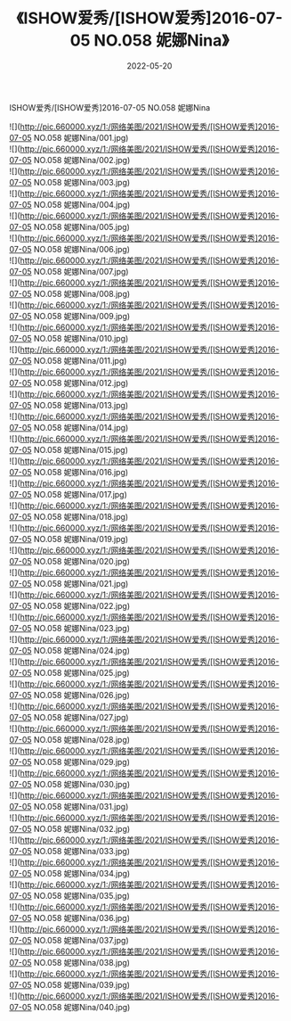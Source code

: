 ﻿---
layout: post
title:  《ISHOW爱秀/[ISHOW爱秀]2016-07-05 NO.058 妮娜Nina》
date:   2022-05-20
img: http://pic.660000.xyz/1:/网络美图/2021/ISHOW爱秀/[ISHOW爱秀]2016-07-05 NO.058 妮娜Nina/000.jpg
categories: [美女, 清纯, 唯美]
---

ISHOW爱秀/[ISHOW爱秀]2016-07-05 NO.058 妮娜Nina

 ![](http://pic.660000.xyz/1:/网络美图/2021/ISHOW爱秀/[ISHOW爱秀]2016-07-05 NO.058 妮娜Nina/001.jpg) <br>![](http://pic.660000.xyz/1:/网络美图/2021/ISHOW爱秀/[ISHOW爱秀]2016-07-05 NO.058 妮娜Nina/002.jpg) <br>![](http://pic.660000.xyz/1:/网络美图/2021/ISHOW爱秀/[ISHOW爱秀]2016-07-05 NO.058 妮娜Nina/003.jpg) <br>![](http://pic.660000.xyz/1:/网络美图/2021/ISHOW爱秀/[ISHOW爱秀]2016-07-05 NO.058 妮娜Nina/004.jpg) <br>![](http://pic.660000.xyz/1:/网络美图/2021/ISHOW爱秀/[ISHOW爱秀]2016-07-05 NO.058 妮娜Nina/005.jpg) <br>![](http://pic.660000.xyz/1:/网络美图/2021/ISHOW爱秀/[ISHOW爱秀]2016-07-05 NO.058 妮娜Nina/006.jpg) <br>![](http://pic.660000.xyz/1:/网络美图/2021/ISHOW爱秀/[ISHOW爱秀]2016-07-05 NO.058 妮娜Nina/007.jpg) <br>![](http://pic.660000.xyz/1:/网络美图/2021/ISHOW爱秀/[ISHOW爱秀]2016-07-05 NO.058 妮娜Nina/008.jpg) <br>![](http://pic.660000.xyz/1:/网络美图/2021/ISHOW爱秀/[ISHOW爱秀]2016-07-05 NO.058 妮娜Nina/009.jpg) <br>![](http://pic.660000.xyz/1:/网络美图/2021/ISHOW爱秀/[ISHOW爱秀]2016-07-05 NO.058 妮娜Nina/010.jpg) <br>![](http://pic.660000.xyz/1:/网络美图/2021/ISHOW爱秀/[ISHOW爱秀]2016-07-05 NO.058 妮娜Nina/011.jpg) <br>![](http://pic.660000.xyz/1:/网络美图/2021/ISHOW爱秀/[ISHOW爱秀]2016-07-05 NO.058 妮娜Nina/012.jpg) <br>![](http://pic.660000.xyz/1:/网络美图/2021/ISHOW爱秀/[ISHOW爱秀]2016-07-05 NO.058 妮娜Nina/013.jpg) <br>![](http://pic.660000.xyz/1:/网络美图/2021/ISHOW爱秀/[ISHOW爱秀]2016-07-05 NO.058 妮娜Nina/014.jpg) <br>![](http://pic.660000.xyz/1:/网络美图/2021/ISHOW爱秀/[ISHOW爱秀]2016-07-05 NO.058 妮娜Nina/015.jpg) <br>![](http://pic.660000.xyz/1:/网络美图/2021/ISHOW爱秀/[ISHOW爱秀]2016-07-05 NO.058 妮娜Nina/016.jpg) <br>![](http://pic.660000.xyz/1:/网络美图/2021/ISHOW爱秀/[ISHOW爱秀]2016-07-05 NO.058 妮娜Nina/017.jpg) <br>![](http://pic.660000.xyz/1:/网络美图/2021/ISHOW爱秀/[ISHOW爱秀]2016-07-05 NO.058 妮娜Nina/018.jpg) <br>![](http://pic.660000.xyz/1:/网络美图/2021/ISHOW爱秀/[ISHOW爱秀]2016-07-05 NO.058 妮娜Nina/019.jpg) <br>![](http://pic.660000.xyz/1:/网络美图/2021/ISHOW爱秀/[ISHOW爱秀]2016-07-05 NO.058 妮娜Nina/020.jpg) <br>![](http://pic.660000.xyz/1:/网络美图/2021/ISHOW爱秀/[ISHOW爱秀]2016-07-05 NO.058 妮娜Nina/021.jpg) <br>![](http://pic.660000.xyz/1:/网络美图/2021/ISHOW爱秀/[ISHOW爱秀]2016-07-05 NO.058 妮娜Nina/022.jpg) <br>![](http://pic.660000.xyz/1:/网络美图/2021/ISHOW爱秀/[ISHOW爱秀]2016-07-05 NO.058 妮娜Nina/023.jpg) <br>![](http://pic.660000.xyz/1:/网络美图/2021/ISHOW爱秀/[ISHOW爱秀]2016-07-05 NO.058 妮娜Nina/024.jpg) <br>![](http://pic.660000.xyz/1:/网络美图/2021/ISHOW爱秀/[ISHOW爱秀]2016-07-05 NO.058 妮娜Nina/025.jpg) <br>![](http://pic.660000.xyz/1:/网络美图/2021/ISHOW爱秀/[ISHOW爱秀]2016-07-05 NO.058 妮娜Nina/026.jpg) <br>![](http://pic.660000.xyz/1:/网络美图/2021/ISHOW爱秀/[ISHOW爱秀]2016-07-05 NO.058 妮娜Nina/027.jpg) <br>![](http://pic.660000.xyz/1:/网络美图/2021/ISHOW爱秀/[ISHOW爱秀]2016-07-05 NO.058 妮娜Nina/028.jpg) <br>![](http://pic.660000.xyz/1:/网络美图/2021/ISHOW爱秀/[ISHOW爱秀]2016-07-05 NO.058 妮娜Nina/029.jpg) <br>![](http://pic.660000.xyz/1:/网络美图/2021/ISHOW爱秀/[ISHOW爱秀]2016-07-05 NO.058 妮娜Nina/030.jpg) <br>![](http://pic.660000.xyz/1:/网络美图/2021/ISHOW爱秀/[ISHOW爱秀]2016-07-05 NO.058 妮娜Nina/031.jpg) <br>![](http://pic.660000.xyz/1:/网络美图/2021/ISHOW爱秀/[ISHOW爱秀]2016-07-05 NO.058 妮娜Nina/032.jpg) <br>![](http://pic.660000.xyz/1:/网络美图/2021/ISHOW爱秀/[ISHOW爱秀]2016-07-05 NO.058 妮娜Nina/033.jpg) <br>![](http://pic.660000.xyz/1:/网络美图/2021/ISHOW爱秀/[ISHOW爱秀]2016-07-05 NO.058 妮娜Nina/034.jpg) <br>![](http://pic.660000.xyz/1:/网络美图/2021/ISHOW爱秀/[ISHOW爱秀]2016-07-05 NO.058 妮娜Nina/035.jpg) <br>![](http://pic.660000.xyz/1:/网络美图/2021/ISHOW爱秀/[ISHOW爱秀]2016-07-05 NO.058 妮娜Nina/036.jpg) <br>![](http://pic.660000.xyz/1:/网络美图/2021/ISHOW爱秀/[ISHOW爱秀]2016-07-05 NO.058 妮娜Nina/037.jpg) <br>![](http://pic.660000.xyz/1:/网络美图/2021/ISHOW爱秀/[ISHOW爱秀]2016-07-05 NO.058 妮娜Nina/038.jpg) <br>![](http://pic.660000.xyz/1:/网络美图/2021/ISHOW爱秀/[ISHOW爱秀]2016-07-05 NO.058 妮娜Nina/039.jpg) <br>![](http://pic.660000.xyz/1:/网络美图/2021/ISHOW爱秀/[ISHOW爱秀]2016-07-05 NO.058 妮娜Nina/040.jpg) <br>
